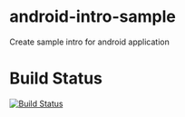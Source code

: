 # android-intro-sample
Create sample intro for android application

# Build Status
[![Build Status](https://travis-ci.org/quangson8128/android-intro-sample.svg?branch=master)](https://travis-ci.org/quangson8128/android-intro-sample)